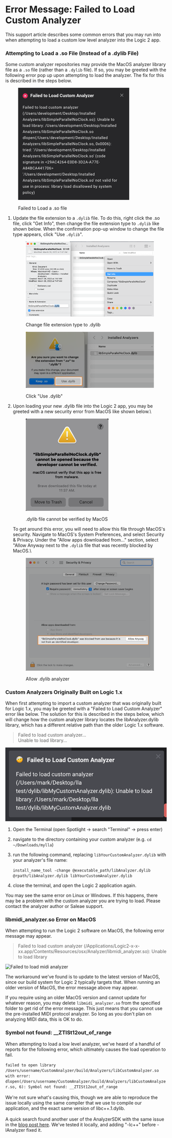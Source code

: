 # Error Message: Failed to Load Custom Analyzer

This support article describes some common errors that you may run into when attempting to load a custom low level analyzer into the Logic 2 app.

### Attempting to Load a .so File (Instead of a .dylib File)

Some custom analyzer repositories may provide the MacOS analyzer library file as a `.so` file (rather than a `.dylib` file). If so, you may be greeted with the following error pop up upon attempting to load the analyzer. The fix for this is described in the steps below.

<figure><img src="../../.gitbook/assets/Screen Shot 2022-11-21 at 12.27.07 PM.png" alt=""><figcaption><p>Failed to Load a .so file</p></figcaption></figure>

1.  Update the file extension to a `.dylib` file. To do this, right click the .so file, click "Get Info", then change the file extension type to `.dylib` like shown below. When the confirmation pop-up window to change the file type appears, click "Use `.dylib`".

    <figure><img src="../../.gitbook/assets/Screen Shot 2022-11-21 at 12.23.45 PM.png" alt=""><figcaption><p>Change file extension type to .dylib</p></figcaption></figure>



    <figure><img src="../../.gitbook/assets/Screen Shot 2022-11-21 at 11.49.11 AM.png" alt=""><figcaption><p>Click "Use .dylib"</p></figcaption></figure>
2.  Upon loading your new .dylib file into the Logic 2 app, you may be greeted with a new security error from MacOS like shown below.\


    <figure><img src="../../.gitbook/assets/Screen Shot 2022-11-21 at 11.49.39 AM.png" alt=""><figcaption><p>.dylib file cannot be verified by MacOS</p></figcaption></figure>

    To get around this error, you will need to allow this file through MacOS's security. Navigate to MacOS's System Preferences, and select Security & Privacy. Under the "Allow apps downloaded from..." section, select "Allow Anyway next to the `.dylib` file that was recently blocked by MacOS.\


    <figure><img src="../../.gitbook/assets/Screen Shot 2022-11-21 at 11.50.06 AM.png" alt=""><figcaption><p>Allow .dylib analyzer</p></figcaption></figure>

### Custom Analyzers Originally Built on Logic 1.x

When first attempting to import a custom analyzer that was originally built for Logic 1.x, you may be greeted with a "Failed to Load Custom Analyzer" error like below. The solution for this is described in the steps below, which will change how the custom analyzer library locates the libAnalyzer.dylib library, which has a different relative path than the older Logic 1.x software.&#x20;

> Failed to load custom analyzer...\
> Unable to load library...

![Initial Error upon Loading LLA on MacOS](<../../.gitbook/assets/image (19).png>)

1. Open the Terminal (open Spotlight -> search "Terminal" -> press enter)
2. navigate to the directory containing your custom analyzer (e.g. `cd ~/Downloads/mylla`)
3.  run the following command, replacing `libYourCustomAnalyzer.dylib` with your analyzer's file name:

    `install_name_tool -change @executable_path/libAnalyzer.dylib @rpath/libAnalyzer.dylib libYourCustomAnalyzer.dylib`
4. close the terminal, and open the Logic 2 application again.

You may see the same error on Linux or Windows. If this happens, there may be a problem with the custom analyzer you are trying to load. Please contact the analyzer author or Saleae support.

### libmidi\_analyzer.so Error on MacOS

When attempting to run the Logic 2 software on MacOS, the following error message may appear.

> Failed to load custom analyzer (/Applications/Logic2-x-x-xx.app/Contents/Resources/osx/Analyzer/libmidi\_analyzer.so): Unable to load library

![Failed to load midi analyzer](../../.gitbook/assets/failed-load-analyzer.jpeg)

The workaround we've found is to update to the latest version of MacOS, since our build system for Logic 2 typically targets that. When running an older version of MacOS, the error message above may appear.&#x20;

If you require using an older MacOS version and cannot update for whatever reason, you may delete `libmidi_analyzer.so` from the specified folder to get rid of the error message. This just means that you cannot use the pre-installed MIDI protocol analyzer. So long as you don't plan on analyzing MIDI data, this is OK to do.

### Symbol not found: \_\_ZTISt12out\_of\_range

When attempting to load a low level analyzer, we've heard of a handful of reports for the following error, which ultimately causes the load operation to fail.

`failed to open library /Users/username/CustomAnalyzer/build/Analyzers/libCustomAnalyzer.so with error: dlopen(/Users/username/CustomAnalyzer/build/Analyzers/libCustomAnalyzer.so, 6): Symbol not found: __ZTISt12out_of_range`\
\
We're not sure what's causing this, though we are able to reproduce the issue locally using the same compiler that we use to compile our application, and the exact same version of libc++.1.dylib.\
\
A quick search found another user of the AnalyzerSDK with the same issue in the [blog post here](http://users.atw.hu/balubati/blog/index.php?entry=entry180710-141302). We've tested it locally, and adding "-lc++" before -lAnalyzer fixed it.
